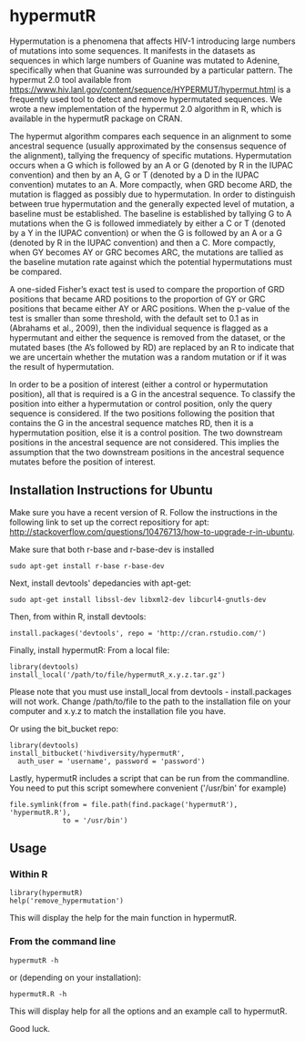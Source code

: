 hypermutR
=========

Hypermutation is a phenomena that affects HIV-1 introducing large numbers of
mutations into some sequences. It manifests in the datasets as sequences in
which large numbers of Guanine was mutated to Adenine, specifically when that
Guanine was surrounded by a particular pattern. The hypermut 2.0 tool available
from https://www.hiv.lanl.gov/content/sequence/HYPERMUT/hypermut.html is a
frequently used tool to detect and remove hypermutated sequences. We wrote a
new implementation of the hypermut 2.0 algorithm in R, which is available in
the hypermutR package on CRAN.

The hypermut algorithm compares each sequence in an alignment to some ancestral
sequence (usually approximated by the consensus sequence of the alignment),
tallying the frequency of specific mutations. Hypermutation occurs when a G
which is followed by an A or G (denoted by R in the IUPAC convention) and then
by an A, G or T (denoted by a D in the IUPAC convention) mutates to an A. More
compactly, when GRD become ARD, the mutation is flagged as possibly due to
hypermutation. In order to distinguish between true hypermutation and the
generally expected level of mutation, a baseline must be established. The
baseline is established by tallying G to A mutations when the G is followed
immediately by either a C or T (denoted by a Y in the IUPAC convention) or when
the G is followed by an A or a G (denoted by R in the IUPAC convention) and
then a C. More compactly, when GY becomes AY or GRC becomes ARC, the mutations
are tallied as the baseline mutation rate against which the potential
hypermutations must be compared. 

A one-sided Fisher’s exact test is used to compare the proportion of GRD
positions that became ARD positions to the proportion of GY or GRC positions
that became either AY or ARC positions. When the p-value of the test is smaller
than some threshold, with the default set to 0.1 as in (Abrahams et al., 2009),
then the individual sequence is flagged as a hypermutant and either the
sequence is removed from the dataset, or the mutated bases (the A’s followed by
RD) are replaced by an R to indicate that we are uncertain whether the mutation
was a random mutation or if it was the result of hypermutation.

In order to be a position of interest (either a control or hypermutation
position), all that is required is a G in the ancestral sequence. To classify
the position into either a hypermutation or control position, only the query
sequence is considered. If the two positions following the position that
contains the G in the ancestral sequence matches RD, then it is a hypermutation
position, else it is a control position. The two downstream positions in the
ancestral sequence are not considered. This implies the assumption that the two
downstream positions in the ancestral sequence mutates before the position of
interest.

## Installation Instructions for Ubuntu

Make sure you have a recent version of R. Follow
the instructions in the following link to set up the correct repositiory for apt:
http://stackoverflow.com/questions/10476713/how-to-upgrade-r-in-ubuntu. 

Make sure that both r-base and r-base-dev is installed
```{sh}
sudo apt-get install r-base r-base-dev
```

Next, install devtools' depedancies with apt-get:
```{sh}
sudo apt-get install libssl-dev libxml2-dev libcurl4-gnutls-dev
```

Then, from within R, install devtools:
```{r}
install.packages('devtools', repo = 'http://cran.rstudio.com/')
```

Finally, install hypermutR:
From a local file:

```{r}
library(devtools)
install_local('/path/to/file/hypermutR_x.y.z.tar.gz')
```

Please note that you must use install_local from devtools - install.packages
will not work. Change /path/to/file to the path to the installation file on
your computer and x.y.z to match the installation file you have.

Or using the bit_bucket repo:
```{r}
library(devtools)
install_bitbucket('hivdiversity/hypermutR', 
  auth_user = 'username', password = 'password')
```

Lastly, hypermutR includes a script that can be run from the commandline. You
need to put this script somewhere convenient ('/usr/bin' for example)
```{r}
file.symlink(from = file.path(find.package('hypermutR'), 'hypermutR.R'),
             to = '/usr/bin')
```

## Usage

### Within R

```{r}
library(hypermutR)
help('remove_hypermutation')
```

This will display the help for the main function in hypermutR.

### From the command line

```{sh}
hypermutR -h
```

or (depending on your installation):

```{sh}
hypermutR.R -h
```

This will display help for all the options and an example call to hypermutR.

Good luck.

